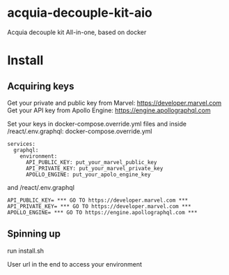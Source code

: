 # acquia-decouple-kit-aio
Acquia decouple kit All-in-one, based on docker

# Install

## Acquiring keys
Get your private and public key from Marvel: https://developer.marvel.com
Get your API key from Apollo Engine: https://engine.apollographql.com

Set your keys in docker-compose.override.yml files and inside /react/.env.graphql:
docker-compose.override.yml
```
services:
  graphql:
    environment:
      API_PUBLIC_KEY: put_your_marvel_public_key
      API_PRIVATE_KEY: put_your_marvel_private_key
      APOLLO_ENGINE: put_your_apolo_engine_key
```
and /react/.env.graphql
```
API_PUBLIC_KEY= *** GO TO https://developer.marvel.com ***
API_PRIVATE_KEY= *** GO TO https://developer.marvel.com ***
APOLLO_ENGINE= *** GO TO https://engine.apollographql.com ***
```

## Spinning up

run install.sh

User url in the end to access your environment